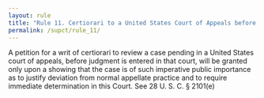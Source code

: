```yaml
---
layout: rule
title: "Rule 11. Certiorari to a United States Court of Appeals before Judgment"
permalink: /supct/rule_11/
---
```


A petition for a writ of certiorari to review a case pending in a United States court of appeals, before judgment is entered in that court, will be granted only upon a showing that the case is of such imperative public importance as to justify deviation from normal appellate practice and to require immediate determination in this Court. See 28 U. S. C. § 2101(e)
